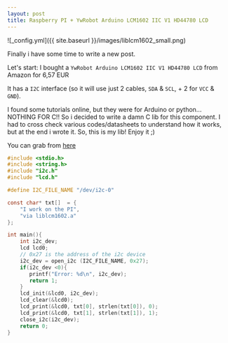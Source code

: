 ```yaml
---
layout: post
title: Raspberry PI + YwRobot Arduino LCM1602 IIC V1 HD44780 LCD
---
```


![_config.yml]({{ site.baseurl }}/images/liblcm1602_small.png)

Finally i have some time to write a new post.

Let's start:
I bought a `YwRobot Arduino LCM1602 IIC V1 HD44780 LCD` from Amazon for 6,57 EUR

It has a `I2C` interface (so it will use just 2 cables, `SDA` & `SCL`, + 2 for `VCC` & `GND`).

I found some tutorials online, but they were for Arduino or python... NOTHING FOR C!!
So i decided to write a damn C lib for this component.
I had to cross check various codes/datasheets to understand how it works, but at the end i wrote it.
So, this is my lib! Enjoy it ;)

You can grab from [here](https://github.com/wargio/liblcm1602)

```c
#include <stdio.h>
#include <string.h>
#include "i2c.h"
#include "lcd.h"

#define I2C_FILE_NAME "/dev/i2c-0"

const char* txt[]  = {
    "I work on the PI",
    "via liblcm1602.a"
};

int main(){
    int i2c_dev;
    lcd lcd0;
    // 0x27 is the address of the i2c device
    i2c_dev = open_i2c (I2C_FILE_NAME, 0x27);
    if(i2c_dev <0){
       printf("Error: %d\n", i2c_dev);
       return 1;
    }
    lcd_init(&lcd0, i2c_dev);
    lcd_clear(&lcd0);
    lcd_print(&lcd0, txt[0], strlen(txt[0]), 0);
    lcd_print(&lcd0, txt[1], strlen(txt[1]), 1);
    close_i2c(i2c_dev);
    return 0;
}

```
